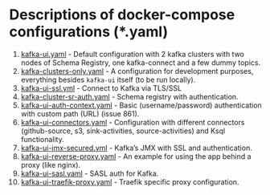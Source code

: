 # Descriptions of docker-compose configurations (*.yaml)

1. [kafka-ui.yaml](./kafka-ui.yaml) - Default configuration with 2 kafka clusters with two nodes of Schema Registry, one kafka-connect and a few dummy topics.
2. [kafka-clusters-only.yaml](./kafka-clusters-only.yaml) - A configuration for development purposes, everything besides `kafka-ui` itself (to be run locally).
3. [kafka-ui-ssl.yml](./kafka-ssl.yml) - Connect to Kafka via TLS/SSL
4. [kafka-cluster-sr-auth.yaml](./kafka-cluster-sr-auth.yaml) - Schema registry with authentication.
5. [kafka-ui-auth-context.yaml](./kafka-ui-auth-context.yaml) - Basic (username/password) authentication with custom path (URL) (issue 861).
6. [kafka-ui-connectors.yaml](./kafka-ui-connectors.yaml) - Configuration with different connectors (github-source, s3, sink-activities, source-activities) and Ksql functionality.
7. [kafka-ui-jmx-secured.yml](./kafka-ui-jmx-secured.yml) - Kafka’s JMX with SSL and authentication.
8. [kafka-ui-reverse-proxy.yaml](./kafka-ui-reverse-proxy.yaml) - An example for using the app behind a proxy (like nginx).
9. [kafka-ui-sasl.yaml](./kafka-ui-sasl.yaml) - SASL auth for Kafka.
10. [kafka-ui-traefik-proxy.yaml](./kafka-ui-traefik-proxy.yaml) - Traefik specific proxy configuration.
